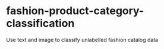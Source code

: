 # fashion-product-category-classification
Use text and image to classify unlabelled fashion catalog data
